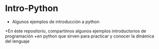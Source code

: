 ﻿# Intro-Python
 
+ Algunos ejemplos de introducción a python 




+En éste repositorio, compartimos algunos ejemplos introductorios de programación 
+en python que sirven para practicar y conocer la dinámica del lenguaje